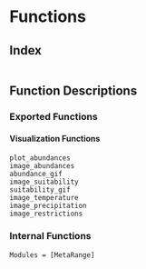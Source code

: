 # Functions

## Index

```@index
```

## Function Descriptions

### Exported Functions

#### Visualization Functions

```@docs
plot_abundances
image_abundances
abundance_gif
image_suitability
suitability_gif
image_temperature
image_precipitation
image_restrictions
```  

### Internal Functions

```@autodocs
Modules = [MetaRange]
```  
